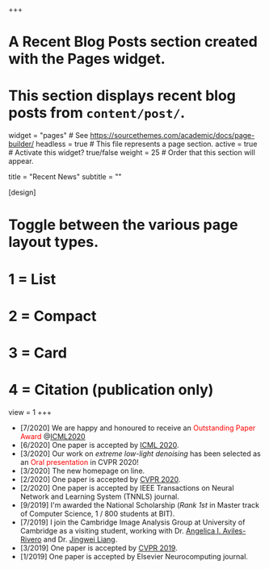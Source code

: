 +++
# A Recent Blog Posts section created with the Pages widget.
# This section displays recent blog posts from `content/post/`.

widget = "pages"  # See https://sourcethemes.com/academic/docs/page-builder/
headless = true  # This file represents a page section.
active = true  # Activate this widget? true/false
weight = 25  # Order that this section will appear.

title = "Recent News"
subtitle = ""

[design]
  # Toggle between the various page layout types.
  #   1 = List
  #   2 = Compact
  #   3 = Card
  #   4 = Citation (publication only)
  view = 1
+++
- [7/2020] We are happy and honoured to receive an <span style="color:red">Outstanding Paper Award</span> @[ICML2020](https://icml.cc/Conferences/2020/Awards)
- [6/2020] One paper is accepted by [ICML 2020](https://icml.cc/).
- [3/2020] Our work on *extreme low-light denoising* has been selected as an <span style="color:red">Oral presentation</span> in CVPR 2020!
- [3/2020] The new homepage on line.
- [2/2020] One paper is accepted by [CVPR 2020](http://cvpr2020.thecvf.com/).
- [2/2020] One paper is accepted by IEEE Transactions on Neural Network and Learning System (TNNLS) journal. 
- [9/2019] I'm awarded the National Scholarship (*Rank 1st* in Master track of Computer Science, 1 / 800 students at BIT).
- [7/2019] I join the Cambridge Image Analysis Group at University of Cambridge as a visiting student, working with Dr. [Angelica I. Aviles-Rivero](https://angelicaiaviles.wordpress.com/) and Dr. [Jingwei Liang](https://jliang993.github.io/). 
- [3/2019] One paper is accepted by [CVPR 2019](http://cvpr2019.thecvf.com/).
- [1/2019] One paper is accepted by Elsevier Neurocomputing journal.
